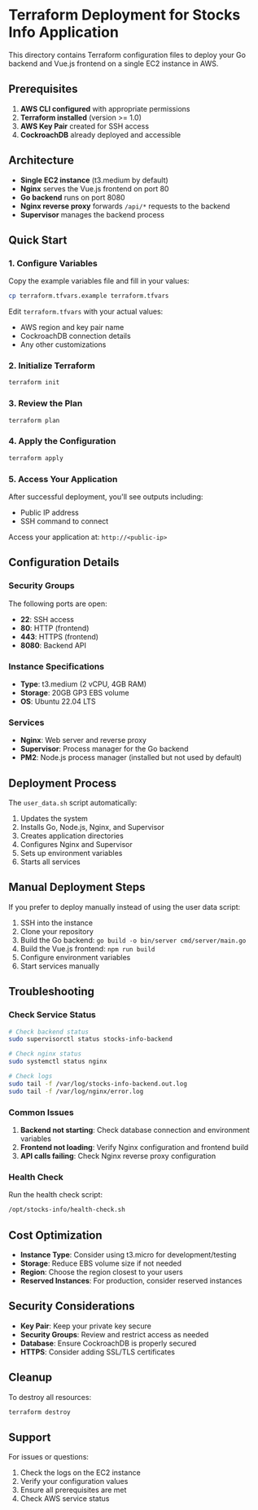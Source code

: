 # Terraform Deployment for Stocks Info Application

This directory contains Terraform configuration files to deploy your Go backend and Vue.js frontend on a single EC2 instance in AWS.

## Prerequisites

1. **AWS CLI configured** with appropriate permissions
2. **Terraform installed** (version >= 1.0)
3. **AWS Key Pair** created for SSH access
4. **CockroachDB** already deployed and accessible

## Architecture

- **Single EC2 instance** (t3.medium by default)
- **Nginx** serves the Vue.js frontend on port 80
- **Go backend** runs on port 8080
- **Nginx reverse proxy** forwards `/api/*` requests to the backend
- **Supervisor** manages the backend process

## Quick Start

### 1. Configure Variables

Copy the example variables file and fill in your values:

```bash
cp terraform.tfvars.example terraform.tfvars
```

Edit `terraform.tfvars` with your actual values:
- AWS region and key pair name
- CockroachDB connection details
- Any other customizations

### 2. Initialize Terraform

```bash
terraform init
```

### 3. Review the Plan

```bash
terraform plan
```

### 4. Apply the Configuration

```bash
terraform apply
```

### 5. Access Your Application

After successful deployment, you'll see outputs including:
- Public IP address
- SSH command to connect

Access your application at: `http://<public-ip>`

## Configuration Details

### Security Groups

The following ports are open:
- **22**: SSH access
- **80**: HTTP (frontend)
- **443**: HTTPS (frontend)
- **8080**: Backend API

### Instance Specifications

- **Type**: t3.medium (2 vCPU, 4GB RAM)
- **Storage**: 20GB GP3 EBS volume
- **OS**: Ubuntu 22.04 LTS

### Services

- **Nginx**: Web server and reverse proxy
- **Supervisor**: Process manager for the Go backend
- **PM2**: Node.js process manager (installed but not used by default)

## Deployment Process

The `user_data.sh` script automatically:

1. Updates the system
2. Installs Go, Node.js, Nginx, and Supervisor
3. Creates application directories
4. Configures Nginx and Supervisor
5. Sets up environment variables
6. Starts all services

## Manual Deployment Steps

If you prefer to deploy manually instead of using the user data script:

1. SSH into the instance
2. Clone your repository
3. Build the Go backend: `go build -o bin/server cmd/server/main.go`
4. Build the Vue.js frontend: `npm run build`
5. Configure environment variables
6. Start services manually

## Troubleshooting

### Check Service Status

```bash
# Check backend status
sudo supervisorctl status stocks-info-backend

# Check nginx status
sudo systemctl status nginx

# Check logs
sudo tail -f /var/log/stocks-info-backend.out.log
sudo tail -f /var/log/nginx/error.log
```

### Common Issues

1. **Backend not starting**: Check database connection and environment variables
2. **Frontend not loading**: Verify Nginx configuration and frontend build
3. **API calls failing**: Check Nginx reverse proxy configuration

### Health Check

Run the health check script:
```bash
/opt/stocks-info/health-check.sh
```

## Cost Optimization

- **Instance Type**: Consider using t3.micro for development/testing
- **Storage**: Reduce EBS volume size if not needed
- **Region**: Choose the region closest to your users
- **Reserved Instances**: For production, consider reserved instances

## Security Considerations

- **Key Pair**: Keep your private key secure
- **Security Groups**: Review and restrict access as needed
- **Database**: Ensure CockroachDB is properly secured
- **HTTPS**: Consider adding SSL/TLS certificates

## Cleanup

To destroy all resources:

```bash
terraform destroy
```

## Support

For issues or questions:
1. Check the logs on the EC2 instance
2. Verify your configuration values
3. Ensure all prerequisites are met
4. Check AWS service status
